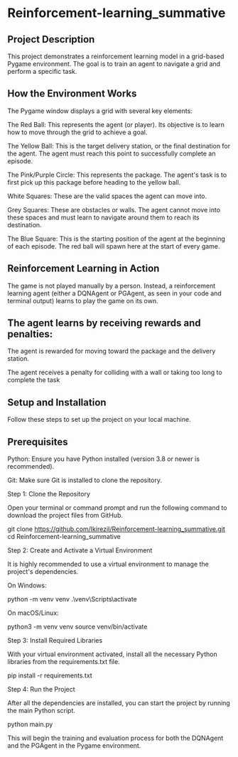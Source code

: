 # Reinforcement-learning_summative

## Project Description ##
This project demonstrates a reinforcement learning model in a grid-based Pygame environment. The goal is to train an agent to navigate a grid and perform a specific task.

## How the Environment Works ##
The Pygame window displays a grid with several key elements:

The Red Ball: This represents the agent (or player). Its objective is to learn how to move through the grid to achieve a goal.

The Yellow Ball: This is the target delivery station, or the final destination for the agent. The agent must reach this point to successfully complete an episode.

The Pink/Purple Circle: This represents the package. The agent's task is to first pick up this package before heading to the yellow ball.

White Squares: These are the valid spaces the agent can move into.

Grey Squares: These are obstacles or walls. The agent cannot move into these spaces and must learn to navigate around them to reach its destination.

The Blue Square: This is the starting position of the agent at the beginning of each episode. The red ball will spawn here at the start of every game.

## Reinforcement Learning in Action ##
The game is not played manually by a person. Instead, a reinforcement learning agent (either a DQNAgent or PGAgent, as seen in your code and terminal output) learns to play the game on its own.

## The agent learns by receiving rewards and penalties: ## 

The agent is rewarded for moving toward the package and the delivery station.

The agent receives a penalty for colliding with a wall or taking too long to complete the task

## Setup and Installation ##
Follow these steps to set up the project on your local machine.

## Prerequisites ##
Python: Ensure you have Python installed (version 3.8 or newer is recommended).

Git: Make sure Git is installed to clone the repository.

Step 1: Clone the Repository

Open your terminal or command prompt and run the following command to download the project files from GitHub.

git clone https://github.com/IkireziI/Reinforcement-learning_summative.git
cd Reinforcement-learning_summative

Step 2: Create and Activate a Virtual Environment

It is highly recommended to use a virtual environment to manage the project's dependencies.

On Windows:

python -m venv venv
.\venv\Scripts\activate

On macOS/Linux:

python3 -m venv venv
source venv/bin/activate

Step 3: Install Required Libraries

With your virtual environment activated, install all the necessary Python libraries from the requirements.txt file.

pip install -r requirements.txt

Step 4: Run the Project

After all the dependencies are installed, you can start the project by running the main Python script.

python main.py

This will begin the training and evaluation process for both the DQNAgent and the PGAgent in the Pygame environment.